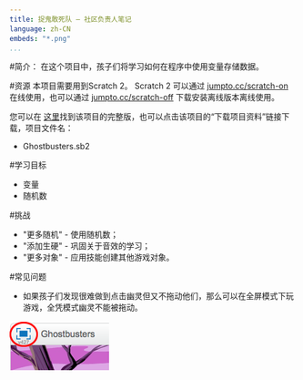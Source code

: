 ```yaml
---
title: 捉鬼敢死队 — 社区负责人笔记
language: zh-CN
embeds: "*.png"
...
```


#简介：
在这个项目中，孩子们将学习如何在程序中使用变量存储数据。

#资源
本项目需要用到Scratch 2。 Scratch 2 可以通过 [jumpto.cc/scratch-on](http://jumpto.cc/scratch-on) 在线使用，也可以通过 [jumpto.cc/scratch-off](http://jumpto.cc/scratch-off) 下载安装离线版本离线使用。

您可以在 <a href="http://scratch.mit.edu/projects/60787262/#editor">这里</a>找到该项目的完整版，也可以点击该项目的“下载项目资料”链接下载，项目文件名：

+ Ghostbusters.sb2

#学习目标
+ 变量
+ 随机数

#挑战
+ "更多随机" - 使用随机数；
+ "添加生硬" - 巩固关于音效的学习；
+ "更多对象" - 应用技能创建其他游戏对象。

#常见问题
+ 如果孩子们发现很难做到点击幽灵但又不拖动他们，那么可以在全屏模式下玩游戏，全凭模式幽灵不能被拖动。

![screenshot](ghost-fullscreen.png)

